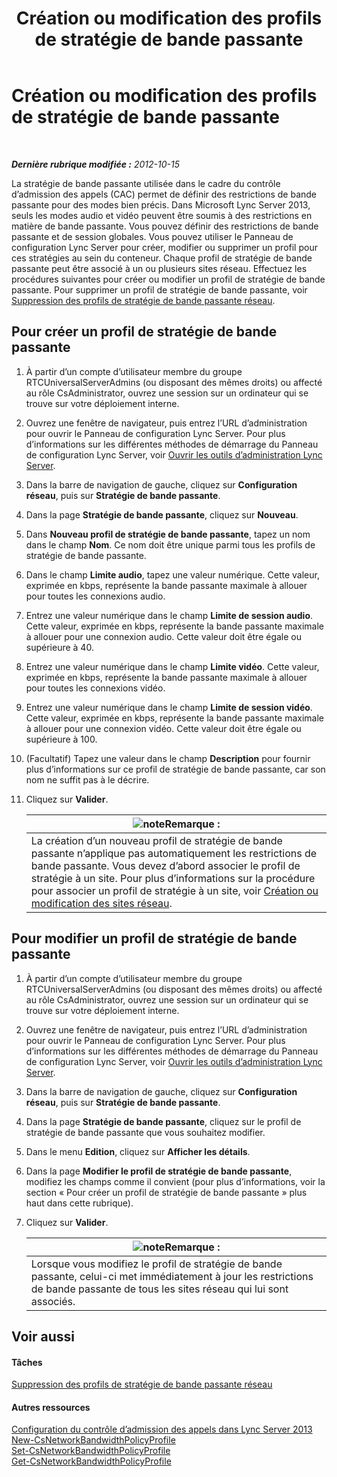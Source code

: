 ﻿---
title: Création ou modification des profils de stratégie de bande passante
TOCTitle: Création ou modification des profils de stratégie de bande passante
ms:assetid: 08a2e18f-9b0d-4a2f-aa14-13bbf79ec745
ms:mtpsurl: https://technet.microsoft.com/fr-fr/library/Gg520945(v=OCS.15)
ms:contentKeyID: 49296176
ms.date: 05/20/2016
mtps_version: v=OCS.15
ms.translationtype: HT
---

# Création ou modification des profils de stratégie de bande passante

 

_**Dernière rubrique modifiée :** 2012-10-15_

La stratégie de bande passante utilisée dans le cadre du contrôle d’admission des appels (CAC) permet de définir des restrictions de bande passante pour des modes bien précis. Dans Microsoft Lync Server 2013, seuls les modes audio et vidéo peuvent être soumis à des restrictions en matière de bande passante. Vous pouvez définir des restrictions de bande passante et de session globales. Vous pouvez utiliser le Panneau de configuration Lync Server pour créer, modifier ou supprimer un profil pour ces stratégies au sein du conteneur. Chaque profil de stratégie de bande passante peut être associé à un ou plusieurs sites réseau. Effectuez les procédures suivantes pour créer ou modifier un profil de stratégie de bande passante. Pour supprimer un profil de stratégie de bande passante, voir [Suppression des profils de stratégie de bande passante réseau](lync-server-2013-deleting-network-bandwidth-policy-profiles.md).

## Pour créer un profil de stratégie de bande passante

1.  À partir d’un compte d’utilisateur membre du groupe RTCUniversalServerAdmins (ou disposant des mêmes droits) ou affecté au rôle CsAdministrator, ouvrez une session sur un ordinateur qui se trouve sur votre déploiement interne.

2.  Ouvrez une fenêtre de navigateur, puis entrez l’URL d’administration pour ouvrir le Panneau de configuration Lync Server. Pour plus d’informations sur les différentes méthodes de démarrage du Panneau de configuration Lync Server, voir [Ouvrir les outils d’administration Lync Server](lync-server-2013-open-lync-server-administrative-tools.md).

3.  Dans la barre de navigation de gauche, cliquez sur **Configuration réseau**, puis sur **Stratégie de bande passante**.

4.  Dans la page **Stratégie de bande passante**, cliquez sur **Nouveau**.

5.  Dans **Nouveau profil de stratégie de bande passante**, tapez un nom dans le champ **Nom**. Ce nom doit être unique parmi tous les profils de stratégie de bande passante.

6.  Dans le champ **Limite audio**, tapez une valeur numérique. Cette valeur, exprimée en kbps, représente la bande passante maximale à allouer pour toutes les connexions audio.

7.  Entrez une valeur numérique dans le champ **Limite de session audio**. Cette valeur, exprimée en kbps, représente la bande passante maximale à allouer pour une connexion audio. Cette valeur doit être égale ou supérieure à 40.

8.  Entrez une valeur numérique dans le champ **Limite vidéo**. Cette valeur, exprimée en kbps, représente la bande passante maximale à allouer pour toutes les connexions vidéo.

9.  Entrez une valeur numérique dans le champ **Limite de session vidéo**. Cette valeur, exprimée en kbps, représente la bande passante maximale à allouer pour une connexion vidéo. Cette valeur doit être égale ou supérieure à 100.

10. (Facultatif) Tapez une valeur dans le champ **Description** pour fournir plus d’informations sur ce profil de stratégie de bande passante, car son nom ne suffit pas à le décrire.

11. Cliquez sur **Valider**.
    
    <table>
    <thead>
    <tr class="header">
    <th><img src="images/Gg398920.note(OCS.15).gif" title="note" alt="note" />Remarque :</th>
    </tr>
    </thead>
    <tbody>
    <tr class="odd">
    <td>La création d’un nouveau profil de stratégie de bande passante n’applique pas automatiquement les restrictions de bande passante. Vous devez d’abord associer le profil de stratégie à un site. Pour plus d’informations sur la procédure pour associer un profil de stratégie à un site, voir <a href="lync-server-2013-creating-or-modifying-network-sites.md">Création ou modification des sites réseau</a>.</td>
    </tr>
    </tbody>
    </table>


## Pour modifier un profil de stratégie de bande passante

1.  À partir d’un compte d’utilisateur membre du groupe RTCUniversalServerAdmins (ou disposant des mêmes droits) ou affecté au rôle CsAdministrator, ouvrez une session sur un ordinateur qui se trouve sur votre déploiement interne.

2.  Ouvrez une fenêtre de navigateur, puis entrez l’URL d’administration pour ouvrir le Panneau de configuration Lync Server. Pour plus d’informations sur les différentes méthodes de démarrage du Panneau de configuration Lync Server, voir [Ouvrir les outils d’administration Lync Server](lync-server-2013-open-lync-server-administrative-tools.md).

3.  Dans la barre de navigation de gauche, cliquez sur **Configuration réseau**, puis sur **Stratégie de bande passante**.

4.  Dans la page **Stratégie de bande passante**, cliquez sur le profil de stratégie de bande passante que vous souhaitez modifier.

5.  Dans le menu **Edition**, cliquez sur **Afficher les détails**.

6.  Dans la page **Modifier le profil de stratégie de bande passante**, modifiez les champs comme il convient (pour plus d’informations, voir la section « Pour créer un profil de stratégie de bande passante » plus haut dans cette rubrique).

7.  Cliquez sur **Valider**.
    
    <table>
    <thead>
    <tr class="header">
    <th><img src="images/Gg398920.note(OCS.15).gif" title="note" alt="note" />Remarque :</th>
    </tr>
    </thead>
    <tbody>
    <tr class="odd">
    <td>Lorsque vous modifiez le profil de stratégie de bande passante, celui-ci met immédiatement à jour les restrictions de bande passante de tous les sites réseau qui lui sont associés.</td>
    </tr>
    </tbody>
    </table>


## Voir aussi

#### Tâches

[Suppression des profils de stratégie de bande passante réseau](lync-server-2013-deleting-network-bandwidth-policy-profiles.md)  

#### Autres ressources

[Configuration du contrôle d’admission des appels dans Lync Server 2013](lync-server-2013-configure-call-admission-control.md)  
[New-CsNetworkBandwidthPolicyProfile](https://docs.microsoft.com/en-us/powershell/module/skype/New-CsNetworkBandwidthPolicyProfile)  
[Set-CsNetworkBandwidthPolicyProfile](https://docs.microsoft.com/en-us/powershell/module/skype/Set-CsNetworkBandwidthPolicyProfile)  
[Get-CsNetworkBandwidthPolicyProfile](https://docs.microsoft.com/en-us/powershell/module/skype/Get-CsNetworkBandwidthPolicyProfile)

